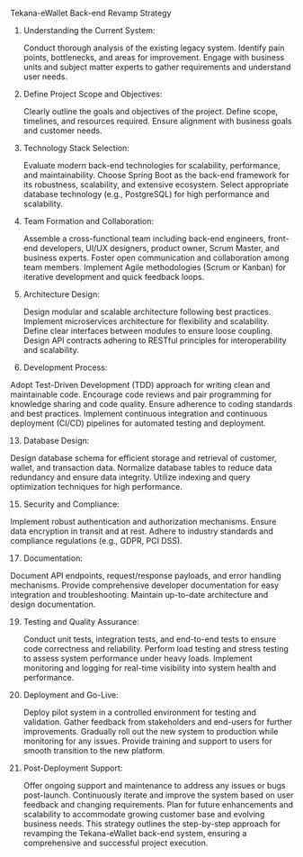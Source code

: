 Tekana-eWallet Back-end Revamp Strategy
1. Understanding the Current System:
   
   Conduct thorough analysis of the existing legacy system.
   Identify pain points, bottlenecks, and areas for improvement.
   Engage with business units and subject matter experts to gather requirements and understand user needs.
   
3. Define Project Scope and Objectives:
   
   Clearly outline the goals and objectives of the project.
   Define scope, timelines, and resources required.
   Ensure alignment with business goals and customer needs.
   
5. Technology Stack Selection:
   
   Evaluate modern back-end technologies for scalability, performance, and maintainability.
   Choose Spring Boot as the back-end framework for its robustness, scalability, and extensive ecosystem.
   Select appropriate database technology (e.g., PostgreSQL) for high performance and scalability.
   
7. Team Formation and Collaboration:
   
   Assemble a cross-functional team including back-end engineers, front-end developers, UI/UX designers, product owner, Scrum Master, and business experts.
   Foster open communication and collaboration among team members.
   Implement Agile methodologies (Scrum or Kanban) for iterative development and quick feedback loops.
   
9. Architecture Design:
    
   Design modular and scalable architecture following best practices.
   Implement microservices architecture for flexibility and scalability.
   Define clear interfaces between modules to ensure loose coupling.
   Design API contracts adhering to RESTful principles for interoperability and scalability.
   
11. Development Process:
    
   Adopt Test-Driven Development (TDD) approach for writing clean and maintainable code.
   Encourage code reviews and pair programming for knowledge sharing and code quality.
   Ensure adherence to coding standards and best practices.
   Implement continuous integration and continuous deployment (CI/CD) pipelines for automated testing and deployment.
   
13. Database Design:
    
   Design database schema for efficient storage and retrieval of customer, wallet, and transaction data.
   Normalize database tables to reduce data redundancy and ensure data integrity.
   Utilize indexing and query optimization techniques for high performance.
   
15. Security and Compliance:
    
   Implement robust authentication and authorization mechanisms.
   Ensure data encryption in transit and at rest.
   Adhere to industry standards and compliance regulations (e.g., GDPR, PCI DSS).
   
17. Documentation:
    
   Document API endpoints, request/response payloads, and error handling mechanisms.
   Provide comprehensive developer documentation for easy integration and troubleshooting.
   Maintain up-to-date architecture and design documentation.
   
19. Testing and Quality Assurance:
    
    Conduct unit tests, integration tests, and end-to-end tests to ensure code correctness and reliability.
    Perform load testing and stress testing to assess system performance under heavy loads.
    Implement monitoring and logging for real-time visibility into system health and performance.
    
21. Deployment and Go-Live:
    
    Deploy pilot system in a controlled environment for testing and validation.
    Gather feedback from stakeholders and end-users for further improvements.
    Gradually roll out the new system to production while monitoring for any issues.
    Provide training and support to users for smooth transition to the new platform.
    
23. Post-Deployment Support:
    
    Offer ongoing support and maintenance to address any issues or bugs post-launch.
    Continuously iterate and improve the system based on user feedback and changing requirements.
    Plan for future enhancements and scalability to accommodate growing customer base and evolving business needs.
    This strategy outlines the step-by-step approach for revamping the Tekana-eWallet back-end system, ensuring a comprehensive and successful project execution.
